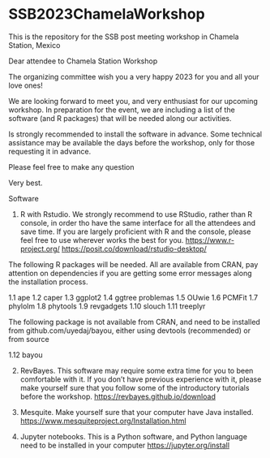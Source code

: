 # SSB2023ChamelaWorkshop
This is the repository for the SSB post meeting workshop in Chamela Station, Mexico


Dear attendee to Chamela Station Workshop

The organizing committee wish you a very happy 2023 for you and all your love ones! 

We are looking forward to meet you, and very enthusiast for our upcoming workshop. In preparation for the event, we are including a list of the software (and R packages) that will be needed along our activities.

Is strongly recommended to install the software in advance. Some technical assistance may be available the days before the workshop, only for those requesting it in advance.

Please feel free to make any question

Very best.


Software 

1. R with Rstudio. We strongly recommend to use RStudio, rather than R console, in order tho have the same interface for all the attendees and save time. If you are largely proficient with R and the console, please feel free to use wherever works the best for you.
https://www.r-project.org/
https://posit.co/download/rstudio-desktop/


The following R packages will be needed. All are available from CRAN, pay attention on dependencies if you are getting some error messages along the installation process.

1.1   ape
1.2   caper
1.3   ggplot2
1.4   ggtree problemas
1.5   OUwie
1.6   PCMFit
1.7   phylolm
1.8   phytools
1.9   revgadgets
1.10 slouch
1.11 treeplyr

The following package is not available from CRAN, and need to be installed from  github.com/uyedaj/bayou, either using devtools (recommended) or from source

1.12 bayou

2. RevBayes. This software may require some extra time for you to been comfortable with it. If you don’t have previous experience with it, please make yourself sure that you follow some of the introductory tutorials before the workshop.
https://revbayes.github.io/download


3. Mesquite. Make yourself sure that your computer have Java installed.
https://www.mesquiteproject.org/Installation.html

4. Jupyter notebooks. This is a Python software, and Python language need to be installed in your computer
https://jupyter.org/install
